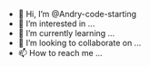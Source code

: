 - 👋 Hi, I’m @Andry-code-starting
- 👀 I’m interested in ...
- 🌱 I’m currently learning ...
- 💞️ I’m looking to collaborate on ...
- 📫 How to reach me ...

<!---
Andry-code-starting/Andry-code-starting is a ✨ special ✨ repository because its `README.md` (this file) appears on your GitHub profile.
You can click the Preview link to take a look at your changes.
--->

